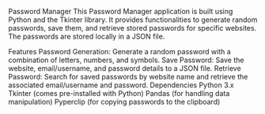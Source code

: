 Password Manager
This Password Manager application is built using Python and the Tkinter library. It provides functionalities to generate random passwords, save them, and retrieve stored passwords for specific websites. The passwords are stored locally in a JSON file.

Features
Password Generation: Generate a random password with a combination of letters, numbers, and symbols.
Save Password: Save the website, email/username, and password details to a JSON file.
Retrieve Password: Search for saved passwords by website name and retrieve the associated email/username and password.
Dependencies
Python 3.x
Tkinter (comes pre-installed with Python)
Pandas (for handling data manipulation)
Pyperclip (for copying passwords to the clipboard)
